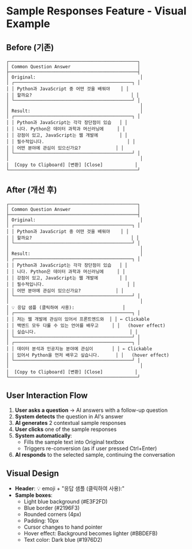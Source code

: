 # Sample Responses Feature - Visual Example

## Before (기존)

```
┌────────────────────────────────────────────────┐
│ Common Question Answer                         │
├────────────────────────────────────────────────┤
│ Original:                                       │
│ ┌────────────────────────────────────────────┐ │
│ │ Python과 JavaScript 중 어떤 것을 배워야    │ │
│ │ 할까요?                                     │ │
│ └────────────────────────────────────────────┘ │
│                                                 │
│ Result:                                         │
│ ┌────────────────────────────────────────────┐ │
│ │ Python과 JavaScript는 각각 장단점이 있습   │ │
│ │ 니다. Python은 데이터 과학과 머신러닝에     │ │
│ │ 강점이 있고, JavaScript는 웹 개발에        │ │
│ │ 필수적입니다.                               │ │
│ │ 어떤 분야에 관심이 있으신가요?             │ │
│ └────────────────────────────────────────────┘ │
│                                                 │
│  [Copy to Clipboard] [변환] [Close]            │
└────────────────────────────────────────────────┘
```

## After (개선 후)

```
┌────────────────────────────────────────────────┐
│ Common Question Answer                         │
├────────────────────────────────────────────────┤
│ Original:                                       │
│ ┌────────────────────────────────────────────┐ │
│ │ Python과 JavaScript 중 어떤 것을 배워야    │ │
│ │ 할까요?                                     │ │
│ └────────────────────────────────────────────┘ │
│                                                 │
│ Result:                                         │
│ ┌────────────────────────────────────────────┐ │
│ │ Python과 JavaScript는 각각 장단점이 있습   │ │
│ │ 니다. Python은 데이터 과학과 머신러닝에     │ │
│ │ 강점이 있고, JavaScript는 웹 개발에        │ │
│ │ 필수적입니다.                               │ │
│ │ 어떤 분야에 관심이 있으신가요?             │ │
│ └────────────────────────────────────────────┘ │
│                                                 │
│ 💡 응답 샘플 (클릭하여 사용):                  │
│ ┌────────────────────────────────────────────┐ │
│ │ 저는 웹 개발에 관심이 있어서 프론트엔드와  │ │ ← Clickable
│ │ 백엔드 모두 다룰 수 있는 언어를 배우고     │ │   (hover effect)
│ │ 싶습니다.                                   │ │
│ └────────────────────────────────────────────┘ │
│ ┌────────────────────────────────────────────┐ │
│ │ 데이터 분석과 인공지능 분야에 관심이       │ │ ← Clickable
│ │ 있어서 Python을 먼저 배우고 싶습니다.      │ │   (hover effect)
│ └────────────────────────────────────────────┘ │
│                                                 │
│  [Copy to Clipboard] [변환] [Close]            │
└────────────────────────────────────────────────┘
```

## User Interaction Flow

1. **User asks a question** → AI answers with a follow-up question
2. **System detects** the question in AI's answer
3. **AI generates** 2 contextual sample responses
4. **User clicks** one of the sample responses
5. **System automatically**:
   - Fills the sample text into Original textbox
   - Triggers re-conversion (as if user pressed Ctrl+Enter)
6. **AI responds** to the selected sample, continuing the conversation

## Visual Design

- **Header**: 💡 emoji + "응답 샘플 (클릭하여 사용):"
- **Sample boxes**:
  - Light blue background (#E3F2FD)
  - Blue border (#2196F3)
  - Rounded corners (4px)
  - Padding: 10px
  - Cursor changes to hand pointer
  - Hover effect: Background becomes lighter (#BBDEFB)
  - Text color: Dark blue (#1976D2)
